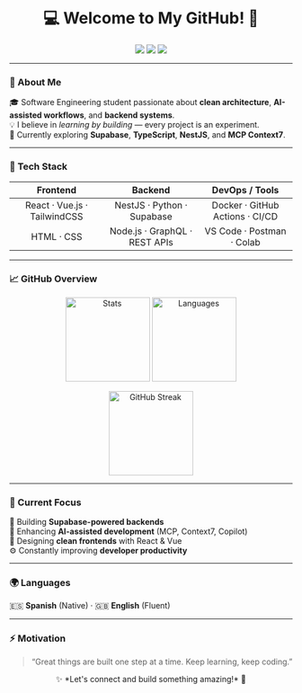 <h1 align="center">💻 Welcome to My GitHub! 🚀</h1>

<p align="center">
  <img src="https://img.shields.io/badge/Software%20Engineering%20Student-%23007ACC.svg?style=flat-square&logo=graduation-cap&logoColor=white">
  <img src="https://img.shields.io/badge/Open%20to%20Collaboration-%23ff69b4.svg?style=flat-square&logo=github&logoColor=white">
  <img src="https://img.shields.io/badge/Always%20Learning-%23f4a261.svg?style=flat-square&logo=python&logoColor=white">
</p>

---

### 👋 About Me  
🎓 Software Engineering student passionate about **clean architecture**, **AI-assisted workflows**, and **backend systems**.  
💡 I believe in *learning by building* — every project is an experiment.  
🌱 Currently exploring **Supabase**, **TypeScript**, **NestJS**, and **MCP Context7**.  

---

### 🧰 Tech Stack  

| **Frontend** | **Backend** | **DevOps / Tools** |
|:-------------:|:------------:|:-----------------:|
| React · Vue.js · TailwindCSS | NestJS · Python · Supabase | Docker · GitHub Actions · CI/CD |
| HTML · CSS | Node.js · GraphQL · REST APIs | VS Code · Postman · Colab |

---

### 📈 GitHub Overview  

<p align="center">
  <img src="https://github-profile-summary-cards.vercel.app/api/cards/stats?username=L50E02O&theme=tokyonight" height="150" alt="Stats"/>
  <img src="https://github-profile-summary-cards.vercel.app/api/cards/repos-per-language?username=L50E02O&theme=tokyonight" height="150" alt="Languages"/>
</p>

<p align="center">
  <img src="https://github-readme-streak-stats.herokuapp.com/?user=L50E02O&theme=tokyonight&hide_border=true" height="150" alt="GitHub Streak"/>
</p>

---

### 📌 Current Focus  
🚀 Building **Supabase-powered backends**  
🧠 Enhancing **AI-assisted development** (MCP, Context7, Copilot)  
🎨 Designing **clean frontends** with React & Vue  
⚙️ Constantly improving **developer productivity**  

---

### 🌍 Languages  
🇪🇸 **Spanish** (Native) · 🇬🇧 **English** (Fluent)

---

### ⚡ Motivation  
> “Great things are built one step at a time. Keep learning, keep coding.”

<p align="center">
  ✨ *Let's connect and build something amazing!* 🚀  
</p>
